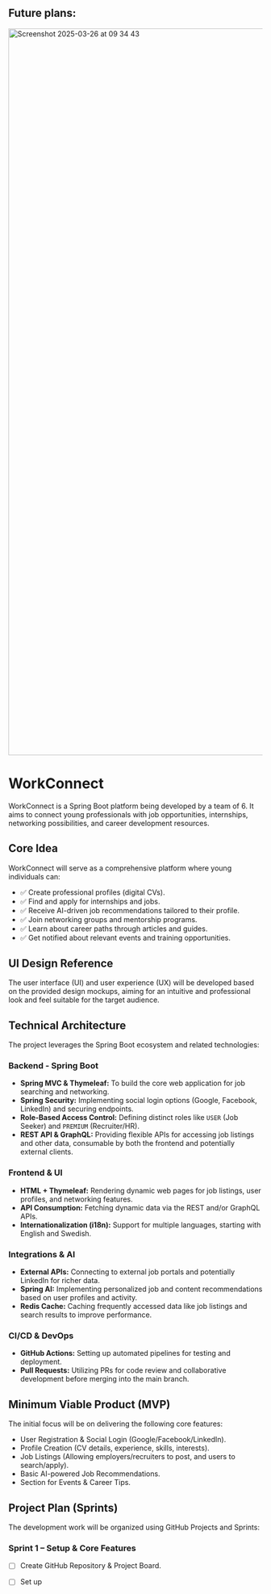 ## Future plans:

<img width="1440" alt="Screenshot 2025-03-26 at 09 34 43" src="https://github.com/user-attachments/assets/55b2b4b3-ac94-47d6-8022-0cf4b43200c2" />

# WorkConnect

WorkConnect is a Spring Boot platform being developed by a team of 6. It aims to connect young professionals with job opportunities, internships, networking possibilities, and career development resources.

## Core Idea

WorkConnect will serve as a comprehensive platform where young individuals can:

-   ✅ Create professional profiles (digital CVs).
-   ✅ Find and apply for internships and jobs.
-   ✅ Receive AI-driven job recommendations tailored to their profile.
-   ✅ Join networking groups and mentorship programs.
-   ✅ Learn about career paths through articles and guides.
-   ✅ Get notified about relevant events and training opportunities.

## UI Design Reference

The user interface (UI) and user experience (UX) will be developed based on the provided design mockups, aiming for an intuitive and professional look and feel suitable for the target audience.

## Technical Architecture

The project leverages the Spring Boot ecosystem and related technologies:

### Backend - Spring Boot
-   **Spring MVC & Thymeleaf:** To build the core web application for job searching and networking.
-   **Spring Security:** Implementing social login options (Google, Facebook, LinkedIn) and securing endpoints.
-   **Role-Based Access Control:** Defining distinct roles like `USER` (Job Seeker) and `PREMIUM` (Recruiter/HR).
-   **REST API & GraphQL:** Providing flexible APIs for accessing job listings and other data, consumable by both the frontend and potentially external clients.

### Frontend & UI
-   **HTML + Thymeleaf:** Rendering dynamic web pages for job listings, user profiles, and networking features.
-   **API Consumption:** Fetching dynamic data via the REST and/or GraphQL APIs.
-   **Internationalization (i18n):** Support for multiple languages, starting with English and Swedish.

### Integrations & AI
-   **External APIs:** Connecting to external job portals and potentially LinkedIn for richer data.
-   **Spring AI:** Implementing personalized job and content recommendations based on user profiles and activity.
-   **Redis Cache:** Caching frequently accessed data like job listings and search results to improve performance.

### CI/CD & DevOps
-   **GitHub Actions:** Setting up automated pipelines for testing and deployment.
-   **Pull Requests:** Utilizing PRs for code review and collaborative development before merging into the main branch.

## Minimum Viable Product (MVP)

The initial focus will be on delivering the following core features:

-   User Registration & Social Login (Google/Facebook/LinkedIn).
-   Profile Creation (CV details, experience, skills, interests).
-   Job Listings (Allowing employers/recruiters to post, and users to search/apply).
-   Basic AI-powered Job Recommendations.
-   Section for Events & Career Tips.

## Project Plan (Sprints)

The development work will be organized using GitHub Projects and Sprints:

### Sprint 1 – Setup & Core Features
-   [ ] Create GitHub Repository & Project Board.
-   [ ] Set up



